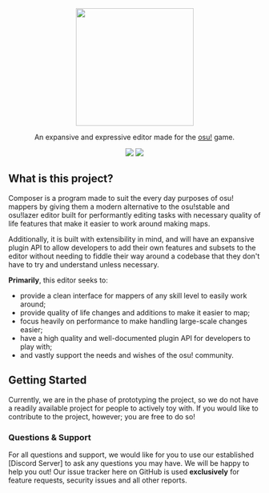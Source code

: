 <div align="center">
	<img src="https://cdn.discordapp.com/attachments/963190640928256071/1069672090871025785/Group_6.png" height="235" />
	<p>
		An expansive and expressive editor made for the <a href="https://osu.ppy.sh" target="_blank" />osu!</a> game.
	</p>
	<!-- Icons -->
    <a href="https:/github.com/irisu01/composer/blob/master/LICENSE.md"><img src="https://img.shields.io/github/license/irisu01/composer?style=flat-square" /></a>
    <a href="https://circleci.com/gh/irisu01/composer/"><img src="https://img.shields.io/circleci/build/github/irisu01/composer/master?style=flat-square" /></a>
</div>

## What is this project?

Composer is a program made to suit the every day purposes of osu! mappers by giving them a modern alternative to the osu!stable and osu!lazer editor built for performantly editing tasks with necessary quality of life features that make it easier to work around making maps. 

Additionally, it is built with extensibility in mind, and will have an expansive plugin API to allow developers to add their own features and subsets to the editor without needing to fiddle their way around a codebase that they don't have to try and understand unless necessary.

**Primarily**, this editor seeks to:
* provide a clean interface for mappers of any skill level to easily work around;
* provide quality of life changes and additions to make it easier to map;
* focus heavily on performance to make handling large-scale changes easier;
* have a high quality and well-documented plugin API for developers to play with;
* and vastly support the needs and wishes of the osu! community.

## Getting Started

Currently, we are in the phase of prototyping the project, so we do not have a readily available project for people to actively toy with. If you would like to contribute to the project, however; you are free to do so!

### Questions & Support

For all questions and support, we would like for you to use our established [Discord Server] to ask any questions you may have. We will be happy to help you out! Our issue tracker here on GitHub is used **exclusively** for feature requests, security issues and all other reports.
